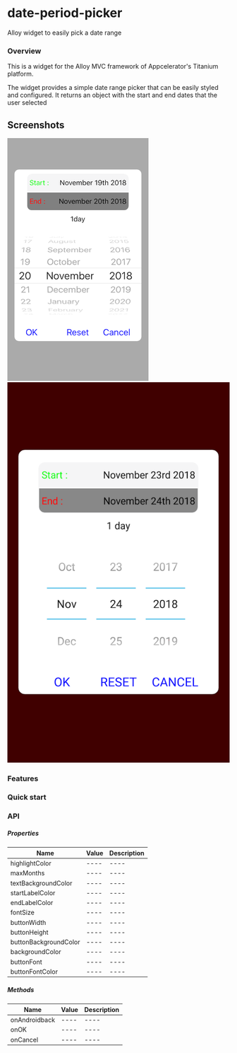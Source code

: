 # date-period-picker
Alloy widget to easily pick a date range

### Overview
This is a widget for the Alloy MVC framework of Appcelerator's Titanium platform.

The widget provides a simple date range picker that can be easily styled and configured. It returns an object with the start and end dates that the user selected

## Screenshots

![iOS](https://github.com/liakos356/date-period-picker/blob/master/screenshots/ios.PNG?raw=true) ![Android](https://github.com/liakos356/date-period-picker/blob/master/screenshots/android.png?raw=true)

### Features

### Quick start

### API

##### Properties

| Name                  | Value  | Description |
| ------                | ------ | ------      |
| highlightColor        | ----   | ----        |
| maxMonths             | ----   | ----        |
| textBackgroundColor   | ----   | ----        |
| startLabelColor       | ----   | ----        |
| endLabelColor         | ----   | ----        |
| fontSize              | ----   | ----        |
| buttonWidth           | ----   | ----        |
| buttonHeight          | ----   | ----        |
| buttonBackgroundColor | ----   | ----        |
| backgroundColor       | ----   | ----        |
| buttonFont            | ----   | ----        |
| buttonFontColor       | ----   | ----        |

##### Methods

| Name                  | Value  | Description |
| ------                | ------ | ----        |
| onAndroidback         | ----   | ----        |
| onOK                  | ----   | ----        |
| onCancel              | ----   | ----        |
